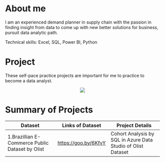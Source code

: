 # About me
I am an experienced demand planner in supply chain with the passion in finding insight from data to come up with new better solutions for business, pursuit data analytic path.

Technical skills: Excel, SQL, Power BI, Python

# Project
These self-pace practice projects are important for me to practice to become a data analyst.
<p align="center"> 
<img src="https://www.clicdata.com/wp-content/uploads/2021/06/transfrom-data-actionable-insights.jpg"
</p>
        
# Summary of Projects

Dataset | Links of Dataset | Project Details
---| ---| ---| 
1.Brazillian E-Commerce Public Dataset by Olist | https://goo.by/6KfvY | Cohort Analysis by SQL in Azure Data Studio of Olist Dataset
